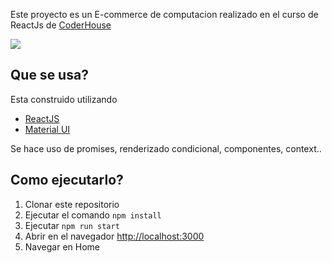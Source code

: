 Este proyecto es un E-commerce de computacion realizado en el curso de ReactJs de [CoderHouse](https://www.coderhouse.com/)

![](https://im2.ezgif.com/tmp/ezgif-2-82a5d3140a2b.gif)

## Que se usa?
Esta construido utilizando
- [ReactJS](https://reactjs.org)
- [Material UI](https://mui.com)

Se hace uso de promises, renderizado condicional, componentes, context..

## Como ejecutarlo?
1. Clonar este repositorio
2. Ejecutar el comando `npm install`
3. Ejecutar `npm run start`
4. Abrir en el navegador [http://localhost:3000](http://localhost:3000)
5. Navegar en Home
